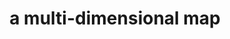 ---
layout: page
title: a multi-dimensional map
description: Quantifying the Competitiveness of a Dataset in Relation to General Preferences
img: assets/img/publication_preview/hmp.JPG
redirect: ../assets/pdf/hmp_VLDBJ.pdf
importance: 2
category: ongoing
---